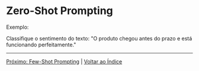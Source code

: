 # Zero-Shot Prompting

Exemplo:

Classifique o sentimento do texto:
"O produto chegou antes do prazo e está funcionando perfeitamente."

---

[Próximo: Few-Shot Prompting](02_few_shot.md) | [Voltar ao Índice](../README.md) 